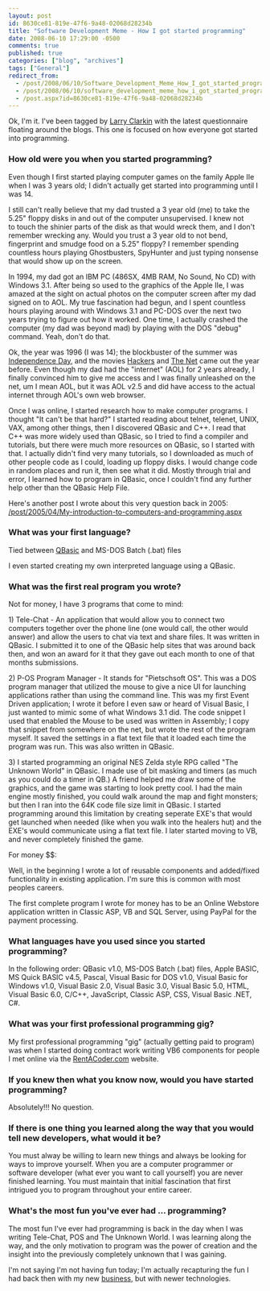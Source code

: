 ```yaml
---
layout: post
id: 8630ce81-819e-47f6-9a48-02068d28234b
title: "Software Development Meme - How I got started programming"
date: 2008-06-10 17:29:00 -0500
comments: true
published: true
categories: ["blog", "archives"]
tags: ["General"]
redirect_from: 
  - /post/2008/06/10/Software_Development_Meme_How_I_got_started_programming
  - /post/2008/06/10/software_development_meme_how_i_got_started_programming
  - /post.aspx?id=8630ce81-819e-47f6-9a48-02068d28234b
---
```

<!-- more -->
<p>Ok, I'm it. I've been tagged by <a href="http://larryclarkin.com">Larry Clarkin</a> with the latest questionnaire floating around the blogs. This one is focused on how everyone got started into programming.</p>
<h3>How old were you when you started programming?</h3>
<p>Even though I first started playing computer games on the family&nbsp;Apple IIe when I was 3 years old; I didn't actually get started into programming until I was 14.</p>
<p>I still can't really believe that my dad trusted a 3 year old (me) to take the 5.25" floppy disks in and out of the computer unsupervised. I knew not to&nbsp;touch the shinier parts of the disk as that would wreck them, and I don't remember wrecking any. Would you trust a 3 year old to not bend, fingerprint and smudge food on a 5.25" floppy? I remember spending countless hours playing Ghostbusters, SpyHunter and just typing nonsense that would show up on the screen.</p>
<p>In 1994, my dad got an IBM PC (486SX, 4MB RAM, No Sound, No CD) with Windows 3.1. After being so used to the graphics of the Apple IIe, I was amazed at the sight on actual photos on the computer screen after my dad signed on to AOL. My true fascination had begun, and I spent countless hours playing around with Windows 3.1 and PC-DOS over the next two years trying to figure out how it worked. One time, I actually crashed the computer (my dad was beyond mad) by playing with the DOS "debug" command. Yeah, don't do that.</p>
<p>Ok, the year was 1996 (I was 14); the blockbuster of the summer was <a href="http://www.imdb.com/title/tt0116629/">Independence Day</a>, and the movies <a href="http://www.imdb.com/title/tt0113243/">Hackers</a>&nbsp;and <a href="http://www.imdb.com/title/tt0113957/">The Net</a>&nbsp;came out the year before.&nbsp;Even though my dad had the "internet" (AOL)&nbsp;for 2 years already, I finally convinced him to give me access and I was finally unleashed on the net, um I mean AOL, but it was AOL v2.5 and did have access to the actual internet through AOL's own web browser.</p>
<p>Once I was online, I started research how to make computer programs. I thought "It can't be that hard?" I started reading about telnet, telenet, UNIX, VAX, among other things, then I discovered QBasic and C++. I read that C++ was more widely used than QBasic, so I tried to find a compiler and tutorials, but there were much more resources on QBasic, so I started with that. I actually didn't find very many tutorials, so I downloaded as much of other people code as I could, loading up floppy disks. I would change code in random places and run it, then see what it did. Mostly through trial and error, I learned how to program in QBasic, once I couldn't find any further help other than the QBasic Help File.</p>
<p>Here's another post I wrote about this very question back in 2005: <a href="/post/2005/04/My-introduction-to-computers-and-programming.aspx">/post/2005/04/My-introduction-to-computers-and-programming.aspx</a></p>
<h3>What was your first language?</h3>
<p>Tied between <a href="/post/2008/01/QBasic-was-my-First-Programming-Language.aspx">QBasic</a> and MS-DOS Batch (.bat) files</p>
<p>I even started creating my own interpreted language using a QBasic.</p>
<h3>What was the first real program you wrote?</h3>
<p>Not for money, I have 3 programs that come to mind:</p>
<p>1) Tele-Chat - An application that would allow you to connect two computers together over the phone line (one would call, the other would answer) and allow the users to chat via text and share files. It was written in QBasic. I submitted it to one of the QBasic help sites that was around back then, and won an award for it that they gave out each month to one of that months submissions.</p>
<p>2) P-OS Program Manager - It stands for "Pietschsoft OS". This was a DOS program manager that utilized the mouse to give a nice UI for launching applications rather than using the command line. This was my first Event Driven application; I wrote it before I even saw or heard of Visual Basic, I just wanted to mimic some of what Windows 3.1 did. The code snippet I used that enabled the Mouse to be used was written in Assembly; I copy that snippet from somewhere on the net, but wrote the rest of the program myself. It saved the settings in a flat text file that it loaded each time the program was run. This was also written in QBasic.</p>
<p>3) I started programming an original NES Zelda style RPG called "The Unknown World" in QBasic. I made use of bit masking and timers (as much as you could do a&nbsp;timer in QB.) A friend helped me draw some of the graphics, and the game was starting to look pretty cool. I had the main engine mostly finished, you could walk around the map and fight monsters; but then I ran into the 64K code file size limit in QBasic. I started programming around this limitation by creating seperate EXE's that would get launched&nbsp;when needed (like when you walk into the healers hut) and the EXE's would communicate using a flat text file. I later started moving to VB, and never completely finished the game.</p>
<p>For money $$:</p>
<p>Well, in the beginning I wrote a lot of reusable components and added/fixed functionality&nbsp;in existing application. I'm sure this is common with most peoples careers.</p>
<p>The first complete program I wrote for money&nbsp;has to be an Online Webstore application written in Classic ASP, VB and SQL Server, using PayPal for the payment processing.</p>
<h3>What languages have you used since you started programming?</h3>
<p>In the following order: QBasic v1.0, MS-DOS Batch (.bat) files, Apple BASIC, MS Quick BASIC v4.5, Pascal, Visual Basic for DOS v1.0, Visual Basic for Windows v1.0, Visual Basic 2.0, Visual Basic 3.0, Visual Basic 5.0, HTML, Visual Basic 6.0, C/C++, JavaScript,&nbsp;Classic ASP, CSS, Visual Basic .NET, C#.</p>
<h3>What was your first professional programming gig?</h3>
<p>My first professional programming "gig"&nbsp;(actually getting paid to program) was when I started doing contract work writing VB6 components for people I met online via the <a href="http://www.rentacoder.com">RentACoder.com</a> website.</p>
<h3>If you knew then what you know now, would you have started programming?</h3>
<p>Absolutely!!! No question.</p>
<h3>If there is one thing you learned along the way that you would tell new developers, what would it be?</h3>
<p>You must alway be willing to learn new things and always be looking for ways to improve yourself. When you are a computer programmer or software developer (what ever you want to call yourself) you are never finished learning. You must maintain that initial fascination that first intrigued you to program throughout your entire career.</p>
<h3>What's the most fun you've ever had ... programming?</h3>
<p>The most fun I've ever had programming is back in the day when I was writing Tele-Chat, POS and The Unknown World. I was learning along the way, and the only motivation to program was the power of creation and the insight into the previously completely unknown that I was gaining.</p>
<p>I'm not saying I'm not having fun today; I'm actually recapturing&nbsp;the fun I had back then with my new <a href="http://simplovation.com">business</a>, but with newer technologies.</p>
<p>&nbsp;</p>
<p>&nbsp;</p>
